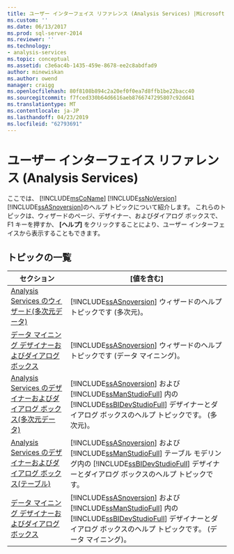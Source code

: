 ```yaml
---
title: ユーザー インターフェイス リファレンス (Analysis Services) |Microsoft Docs
ms.custom: ''
ms.date: 06/13/2017
ms.prod: sql-server-2014
ms.reviewer: ''
ms.technology:
- analysis-services
ms.topic: conceptual
ms.assetid: c3e6ac4b-1435-459e-8678-ee2c8abdfad9
author: minewiskan
ms.author: owend
manager: craigg
ms.openlocfilehash: 80f8108b894c2a20ef0f0ea7d8ffb1be22bacc40
ms.sourcegitcommit: f7fced330b64d6616aeb8766747295807c92dd41
ms.translationtype: MT
ms.contentlocale: ja-JP
ms.lasthandoff: 04/23/2019
ms.locfileid: "62793691"
---
```

# <a name="user-interface-reference-analysis-services"></a>ユーザー インターフェイス リファレンス (Analysis Services)
  ここでは、 [!INCLUDE[msCoName](../includes/msconame-md.md)] [!INCLUDE[ssNoVersion](../includes/ssnoversion-md.md)] [!INCLUDE[ssASnoversion](../includes/ssasnoversion-md.md)]のヘルプ トピックについて紹介します。 これらのトピックは、ウィザードのページ、デザイナー、およびダイアログ ボックスで、F1 キーを押すか、 **[ヘルプ]** をクリックすることにより、ユーザー インターフェイスから表示することもできます。  
  
## <a name="topic-list"></a>トピックの一覧  
  
|セクション|[値を含む]|  
|-------------|--------------|  
|[Analysis Services のウィザード&#40;多次元データ&#41;](analysis-services-wizards-multidimensional-data.md)|[!INCLUDE[ssASnoversion](../includes/ssasnoversion-md.md)] ウィザードのヘルプ トピックです (多次元)。|  
|[データ マイニング デザイナーおよびダイアログ ボックス](data-mining-designers-and-dialog-boxes.md)|[!INCLUDE[ssASnoversion](../includes/ssasnoversion-md.md)] ウィザードのヘルプ トピックです (データ マイニング)。|  
|[Analysis Services のデザイナーおよびダイアログ ボックス&#40;多次元データ&#41;](analysis-services-designers-and-dialog-boxes-multidimensional-data.md)|[!INCLUDE[ssASnoversion](../includes/ssasnoversion-md.md)] および [!INCLUDE[ssManStudioFull](../includes/ssmanstudiofull-md.md)] 内の [!INCLUDE[ssBIDevStudioFull](../includes/ssbidevstudiofull-md.md)] デザイナーとダイアログ ボックスのヘルプ トピックです。 (多次元)。|  
|[Analysis Services のデザイナーおよびダイアログ ボックス&#40;テーブル&#41;](analysis-services-designers-and-dialog-boxes-tabular.md)|[!INCLUDE[ssASnoversion](../includes/ssasnoversion-md.md)] および [!INCLUDE[ssManStudioFull](../includes/ssmanstudiofull-md.md)] テーブル モデリング内の [!INCLUDE[ssBIDevStudioFull](../includes/ssbidevstudiofull-md.md)] デザイナーとダイアログ ボックスのヘルプ トピックです。|  
|[データ マイニング デザイナーおよびダイアログ ボックス](data-mining-designers-and-dialog-boxes.md)|[!INCLUDE[ssASnoversion](../includes/ssasnoversion-md.md)] および [!INCLUDE[ssManStudioFull](../includes/ssmanstudiofull-md.md)] 内の [!INCLUDE[ssBIDevStudioFull](../includes/ssbidevstudiofull-md.md)] デザイナーとダイアログ ボックスのヘルプ トピックです。 (データ マイニング)。|  
  
  
